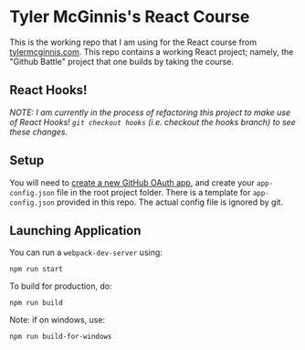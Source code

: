 # Tyler McGinnis's React Course

This is the working repo that I am using for the React course from [tylermcginnis.com](https://tylermcginnis.com/). This repo contains a working React project; namely, the "Github Battle" project that one builds by taking the course.

## React Hooks!

_NOTE: I am currently in the process of refactoring this project to make use of React Hooks! `git checkout hooks` (i.e. checkout the hooks branch) to see these changes._

## Setup

You will need to [create a new GitHub OAuth app](https://developer.github.com/apps/building-oauth-apps/creating-an-oauth-app/), and create your `app-config.json` file in the root project folder. There is a template for `app-config.json` provided in this repo. The actual config file is ignored by git.

## Launching Application

You can run a `webpack-dev-server` using:
```
npm run start
```
To build for production, do:
```
npm run build
```
Note: if on windows, use:
```
npm run build-for-windows
```
